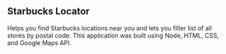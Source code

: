 ## Starbucks Locator

Helps you find Starbucks locations near you and lets you filter list of all stores by postal code. This application was built using Node, HTML, CSS, and Google Maps API.
